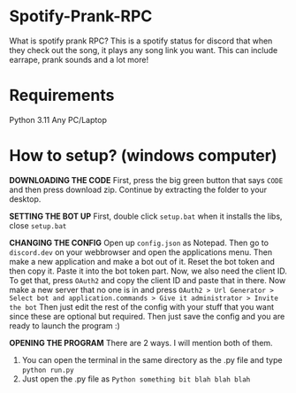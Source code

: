 # Spotify-Prank-RPC

What is spotify prank RPC? This is a spotify status for discord that when they check out the song, it plays any song link you want.
This can include earrape, prank sounds and a lot more!

# Requirements
Python 3.11
Any PC/Laptop

# How to setup? (windows computer)

**DOWNLOADING THE CODE**
First, press the big green button that says `CODE` and then press download zip.
Continue by extracting the folder to your desktop.

**SETTING THE BOT UP**
First, double click `setup.bat` when it installs the libs, close `setup.bat`

**CHANGING THE CONFIG**
Open up `config.json` as Notepad. Then go to `discord.dev` on your webbrowser and open the applications menu. Then make a new application and make a bot out of it. Reset the bot token and then copy it. Paste it into the bot token part.
Now, we also need the client ID.
To get that, press `OAuth2` and copy the client ID and paste that in there.
Now make a new server that no one is in and press `OAuth2 > Url Generator > Select bot and application.commands > Give it administrator > Invite the bot`
Then just edit the rest of the config with your stuff that you want since these are optional but required. Then just save the config and you are ready to launch the program :)

**OPENING THE PROGRAM**
There are 2 ways. I will mention both of them.
1. You can open the terminal in the same directory as the .py file and type `python run.py`
2. Just open the .py file as `Python something bit blah blah blah`
